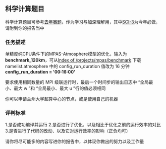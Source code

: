 ## 科学计算题目

科学计算题目可参考[去年赛题](https://github.com/royenheart/LzuOssHPC-2023/)，作为学习与加深理解用，其中[SCI-3](https://github.com/royenheart/LzuOssHPC-2023/blob/main/problem-sets/sci-3.md)为今年必做，请附到你的报告当中

### 任务描述

单精度纯CPU条件下的MPAS-Atmosphere模型的优化，输入为**benchmark_120km**，可从[Index of /projects/mpas/benchmark](https://www2.mmm.ucar.edu/projects/mpas/benchmark/) 下载
namelist.atmosphere 中的 config_run_duration 值改为 16 分钟
**config_run_duration = '00:16:00'**

要求使用相同数量的 MPI 级联运行时，最后一个时间步的输出日志中 “全局最小、最大 w ”和 “全局最小、最大 u ”行的值必须相同

你可以申请兰州大学超算中心的节点，或是使用自己的机器

### 评判标准

1.是否成功编译并运行
2.是否进行了优化，以及相比于优化之前的运行效率的对比
3.是否进行了代码的改动、以及它对运行效率的影响（正负均可）

请你将尽可能多的内容写进你的报告中，以体现你做出的努力以及工作量

